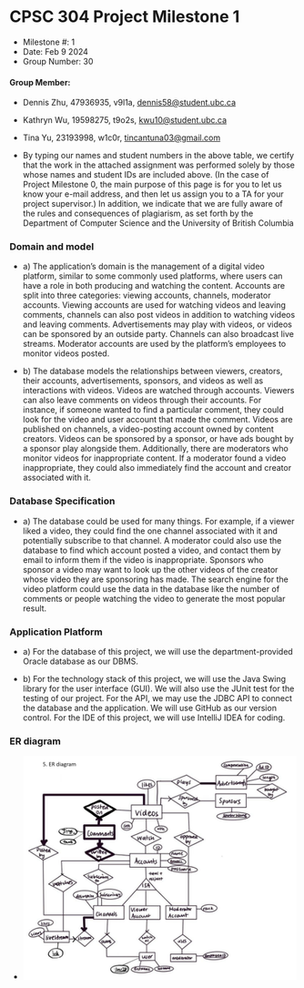  # CPSC 304 Project Milestone 1
 - Milestone #: 1
 - Date: Feb 9 2024
 - Group Number: 30
 #### Group Member: 
 - Dennis Zhu, 47936935, v9l1a, dennis58@student.ubc.ca
 - Kathryn Wu, 19598275, t9o2s, kwu10@student.ubc.ca
 - Tina Yu, 23193998, w1c0r, tincantuna03@gmail.com


 - By typing our names and student numbers in the above table, we certify that the work in the attached assignment was performed solely by those whose names and student IDs are included above.  (In the case of Project Milestone 0, the main purpose of this page is for you to let us know your e-mail address, and then let us assign you to a TA for your project supervisor.)
   In addition, we indicate that we are fully aware of the rules and consequences of plagiarism, as set forth by the Department of Computer Science and the University of British Columbia

 ### Domain and model
 - a) The application’s domain is the management of a digital video platform, similar to some commonly used platforms, where users can have a role in both producing and watching the content. Accounts are split into three categories: viewing accounts, channels, moderator accounts. Viewing accounts are used for watching videos and leaving comments, channels can also post videos in addition to watching videos and leaving  comments. Advertisements may play with videos, or videos can be sponsored by an outside party. Channels can also broadcast live streams. Moderator accounts are used by the platform’s employees to monitor videos posted.


 - b) The database models the relationships between viewers, creators, their accounts, advertisements, sponsors, and videos as well as interactions with videos. Videos are watched through accounts. Viewers can also leave comments on videos through their accounts. For instance, if someone wanted to find a particular comment, they could look for the video and user account that made the comment. Videos are published on channels, a video-posting account owned by content creators. Videos can be sponsored by a sponsor, or have ads bought by a sponsor play alongside them. Additionally, there are moderators who monitor videos for inappropriate content. If a moderator found a video inappropriate, they could also immediately find the account and creator associated with it. 


 ### Database Specification

 - a) The database could be used for many things. For example, if a viewer liked a video, they could find the one channel associated with it and potentially subscribe to that channel. A moderator could also use the database to find which account posted a video, and contact them by email to inform them if the video is inappropriate. Sponsors who sponsor a video may want to look up the other videos of the creator whose video they are sponsoring has made. The search engine for the video platform could use the data in the database like the number of comments or people watching the video to generate the most popular result. 


 ### Application Platform

 - a) For the database of this project, we will use the department-provided Oracle database as our DBMS. 


 - b) For the technology stack of this project, we will use the Java Swing library for the user interface (GUI). We will also use the JUnit test for the testing of our project. For the API, we may use the JDBC API to connect the database and the application. We will use GitHub as our version control. For the IDE of this project, we will use IntelliJ IDEA for coding.


 ### ER diagram

 - ![fail to load image](./ImageResources/ER.png "ER diagram")

 ###
